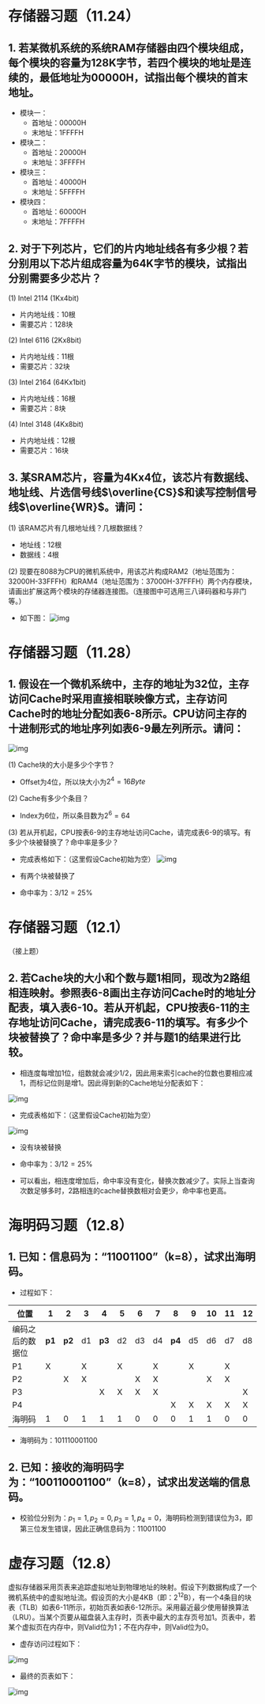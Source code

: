 # 存储器习题（11.24）

## 1. 若某微机系统的系统RAM存储器由四个模块组成，每个模块的容量为128K字节，若四个模块的地址是连续的，最低地址为00000H，试指出每个模块的首末地址。

- 模块一：
  - 首地址：00000H
  - 末地址：1FFFFH
- 模块二：
  - 首地址：20000H
  - 末地址：3FFFFH
- 模块三：
  - 首地址：40000H
  - 末地址：5FFFFH
- 模块四：
  - 首地址：60000H
  - 末地址：7FFFFH

## 2. 对于下列芯片，它们的片内地址线各有多少根？若分别用以下芯片组成容量为64K字节的模块，试指出分别需要多少芯片？

(1) Intel 2114 (1Kx4bit)

- 片内地址线：10根
- 需要芯片：128块

(2) Intel 6116 (2Kx8bit)

- 片内地址线：11根
- 需要芯片：32块

(3) Intel 2164 (64Kx1bit)

- 片内地址线：16根
- 需要芯片：8块

(4) Intel 3148 (4Kx8bit)

- 片内地址线：12根
- 需要芯片：16块

## 3. 某SRAM芯片，容量为4Kx4位，该芯片有数据线、地址线、片选信号线$\overline{CS}$和读写控制信号线$\overline{WR}$。请问：

(1) 该RAM芯片有几根地址线？几根数据线？

- 地址线：12根
- 数据线：4根

(2) 现要在8088为CPU的微机系统中，用该芯片构成RAM2（地址范围为：32000H-33FFFH）和RAM4（地址范围为：37000H-37FFFH）两个内存模块，请画出扩展这两个模块的存储器连接图。（连接图中可选用三八译码器和与非门等。）


- 如下图：
![img](./img/231229_1.jpg)

# 存储器习题（11.28）

## 1. 假设在一个微机系统中，主存的地址为32位，主存访问Cache时采用直接相联映像方式，主存访问Cache时的地址分配如表6-8所示。CPU访问主存的十进制形式的地址序列如表6-9最左列所示。请问：

![img](./img/231229_2.png)

(1) Cache块的大小是多少个字节？

- Offset为4位，所以块大小为$2^4=16Byte$

(2) Cache有多少个条目？

- Index为6位，所以条目数为$2^6=64$

(3) 若从开机起，CPU按表6-9的主存地址访问Cache，请完成表6-9的填写。有多少个块被替换了？命中率是多少？

- 完成表格如下：（这里假设Cache初始为空）
![img](./img/231229_3.png)

- 有两个块被替换了
- 命中率为：$3/12 = 25\%$


# 存储器习题（12.1）

（接上题）

## 2. 若Cache块的大小和个数与题1相同，现改为2路组相连映射。参照表6-8画出主存访问Cache时的地址分配表，填入表6-10。若从开机起，CPU按表6-11的主存地址访问Cache，请完成表6-11的填写。有多少个块被替换了？命中率是多少？并与题1的结果进行比较。

- 相连度每增加1位，组数就会减少1/2，因此用来索引cache的位数也要相应减1，而标记位则是增1。因此得到新的Cache地址分配表如下：

![img](./img/231229_4.png)

- 完成表格如下：（这里假设Cache初始为空）

![img](./img/231229_5.png)

- 没有块被替换
- 命中率为：$3/12 = 25\%$

- 可以看出，相连度增加后，命中率没有变化，替换次数减少了。实际上当查询次数足够多时，2路相连的cache替换数相对会更少，命中率也更高。


# 海明码习题（12.8）

## 1. 已知：信息码为：“11001100”（k=8），试求出海明码。

- 过程如下：

| 位置 | 1 | 2 | 3 | 4 | 5 | 6 | 7 | 8 | 9 | 10 | 11 | 12 |
| ---- | - | - | - | - | - | - | - | - | - | -- | -- | -- |
| 编码之后的数据位 | **p1** | **p2** | d1 | **p3** | d2 | d3 | d4 | **p4** | d5 | d6 | d7 | d8 |
| P1 | X |   | X |   | X |   | X |   | X |   | X |   |
| P2 |   | X | X |   |   | X | X |   |   | X | X |   |
| P3 |   |   |   | X | X | X | X |   |   |   |   | X |
| P4 |   |   |   |   |   |   |   | X | X | X | X | X |
| 海明码 | 1 | 0 | 1 | 1 | 1 | 0 | 0 | 0 | 1 | 1 | 0 | 0 |

- 海明码为：101110001100

## 2. 已知：接收的海明码字为：“100110001100”（k=8），试求出发送端的信息码。

- 校验位分别为：$p_1=1,p_2=0,p_3=1,p_4=0$，海明码检测到错误位为3，即第三位发生错误，因此正确信息码为：$1100 1100$


# 虚存习题（12.8）

虚拟存储器采用页表来追踪虚拟地址到物理地址的映射。假设下列数据构成了一个微机系统中的虚拟地址流。假设页的大小是4KB（即：$2^{12}$B），有一个4条目的块表（TLB）如表6-11所示，初始页表如表6-12所示。采用最近最少使用替换算法（LRU）。当某个页要从磁盘装入主存时，页表中最大的主存页号加1。页表中，若某个虚拟页在内存中，则Valid位为1；不在内存中，则Valid位为0。

- 虚存访问过程如下：

![img](./img/231229_6.png)

- 最终的页表如下：

![img](./img/231229_7.png)